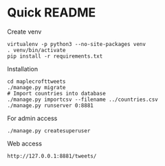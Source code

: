 Quick README
============

Create venv

	virtualenv -p python3 --no-site-packages venv
	. venv/bin/activate
	pip install -r requirements.txt

Installation

	cd maplecrofttweets
	./manage.py migrate
	# Import countries into database
	./manage.py importcsv --filename ../countries.csv
	./manage.py runserver 0:8881

For admin access

	./manage.py createsuperuser

Web access

	http://127.0.0.1:8881/tweets/
